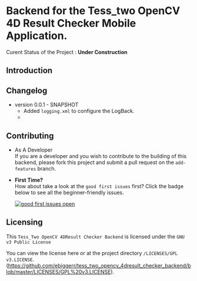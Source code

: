 # Backend for the Tess_two OpenCV 4D Result Checker Mobile Application.

Curent Status of the Project : **Under Construction**

## Introduction

## Changelog

- version 0.0.1 - SNAPSHOT
    - Added `logging.xml` to configure the LogBack.
    - 


## Contributing

- As A Developer <br>
If you are a developer and you wish to contribute to the building of this backend, please fork this project and submit a pull request on the `add-features` branch.

- **First Time?** <br>
How about take a look at the `good first issues` first? Click the badge below to see all the beginner-friendly issues.

  [![good first issues open](https://img.shields.io/github/issues/electron-react-boilerplate/electron-react-boilerplate/good%20first%20issue.svg)](https://github.com/ebiggerr/tess_two_opencv_4dresult_checker_backend/issues?q=is%3Aissue+is%3Aopen+label%3A%22good+first+issue%22)

## Licensing
This `Tess_Two OpenCV 4DResult Checker Backend` is licensed under the `GNU v3 Public License`

You can view the license here or at the project directory `/LICENSES/GPL v3.LICENSE`.
(https://github.com/ebiggerr/tess_two_opencv_4dresult_checker_backend/blob/master/LICENSES/GPL%20v3.LICENSE).